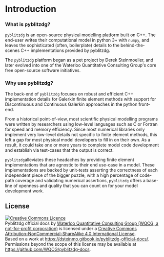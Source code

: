 # Introduction

### What is pyblitzdg?

`pyblitzdg` is an open-source physical modelling platform built on C++. The end-user writes their computational model in python 3+ with `numpy`, and leaves the sophisticated \(often, boilerplate\) details to the behind-the-scenes C++ implementations provided by pyblitzdg.

The `pyblitzdg` platform began as a pet project by Derek Steinmoeller, and later evolved into one of the Waterloo Quantitative Consulting Group's core free open-source software initiatives. 

### Why use pyblitzdg?

The back-end of `pyblitzdg` focuses on robust and efficient C++ implementation details for Galerkin finite element methods with support for Discontinuous and Continuous Galerkin approaches in the python front-end. 

From a historical point-of-view, most scientific physical modelling programs were written by researchers using low-level languages such as C or Fortran for speed and memory efficiency. Since most numerical libraries only implement very low-level details not specific to finite element methods, this left a gap for most physical model developers to fill in on their own. As a result, it could take one or more years to complete model code development and establish via test-cases that the output is correct.

`pyblitzdg`alleviates these headaches by providing finite element implementations that are agnostic to their end use-case in a model. These implementations are backed by unit-tests asserting the correctness of each independent piece of the bigger puzzle, with a high percentage of code-path coverage and validating numerical assertions, `pyblitzdg` offers a base-line of openness and quality that you can count on for your model development work.

## License

<a rel="license" href="http://creativecommons.org/licenses/by-nc-sa/4.0/"><img alt="Creative Commons Licence" style="border-width:0" src="https://i.creativecommons.org/l/by-nc-sa/4.0/88x31.png" /></a><br /><span xmlns:dct="http://purl.org/dc/terms/" href="http://purl.org/dc/dcmitype/InteractiveResource" property="dct:title" rel="dct:type">Pyblitzdg official docs</span> by <a xmlns:cc="http://creativecommons.org/ns#" href="https://wqcg.ca" property="cc:attributionName" rel="cc:attributionURL">Waterloo Quantitative Consulting Group (WQCG, a not-for-profit corporation)</a> is licensed under a <a rel="license" href="http://creativecommons.org/licenses/by-nc-sa/4.0/">Creative Commons Attribution-NonCommercial-ShareAlike 4.0 International License</a>.<br />Based on a work at <a xmlns:dct="http://purl.org/dc/terms/" href="https://dsteinmo.gitbook.io/pyblitzdg-official-docs/" rel="dct:source">https://dsteinmo.gitbook.io/pyblitzdg-official-docs/</a>.<br />Permissions beyond the scope of this license may be available at <a xmlns:cc="http://creativecommons.org/ns#" href="https://github.com/WQCG/pyblitzdg-docs" rel="cc:morePermissions">https://github.com/WQCG/pyblitzdg-docs</a>.
